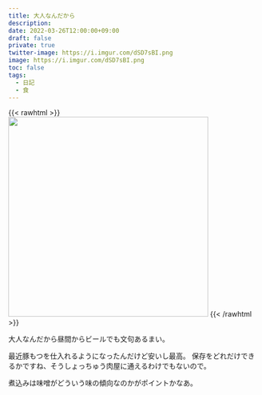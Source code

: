 ```yaml
---
title: 大人なんだから
description: 
date: 2022-03-26T12:00:00+09:00
draft: false
private: true
twitter-image: https://i.imgur.com/dSD7sBI.png
image: https://i.imgur.com/dSD7sBI.png
toc: false
tags:
  - 日記
  - 食
---
```


{{< rawhtml >}}
<img src="https://i.imgur.com/LGJnkwl.jpg" width="400" />
{{< /rawhtml >}}
 
大人なんだから昼間からビールでも文句あるまい。

最近豚もつを仕入れるようになったんだけど安いし最高。
保存をどれだけできるかですね、そうしょっちゅう肉屋に通えるわけでもないので。

煮込みは味噌がどういう味の傾向なのかがポイントかなあ。

